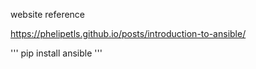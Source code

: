 

website reference

  https://phelipetls.github.io/posts/introduction-to-ansible/


'''
pip install ansible
'''
